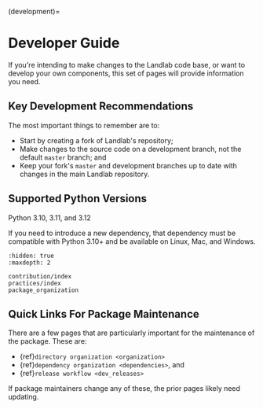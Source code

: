 (development)=

# Developer Guide

If you're intending to make changes to the Landlab code base, or want to
develop your own components, this set of pages will provide information you
need.

## Key Development Recommendations

The most important things to remember are to:

- Start by creating a fork of Landlab's repository;
- Make changes to the source code on a development branch, not the default
  `master` branch; and
- Keep your fork's `master` and development branches up to date with changes
  in the main Landlab repository.

## Supported Python Versions

Python 3.10, 3.11, and 3.12

If you need to introduce a new dependency, that dependency must be compatible
with Python 3.10+ and be available on Linux, Mac, and Windows.

```{toctree}
:hidden: true
:maxdepth: 2

contribution/index
practices/index
package_organization
```

## Quick Links For Package Maintenance

There are a few pages that are particularly important for the maintenance of
the package. These are:

- {ref}`directory organization <organization>`
- {ref}`dependency organization <dependencies>`, and
- {ref}`release workflow <dev_releases>`

If package maintainers change any of these, the prior pages likely need
updating.
